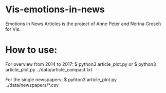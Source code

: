 # Vis-emotions-in-news
Emotions in News Articles is the project of Anne Peter and Norina Grosch for Vis.

# How to use:

For overview from 2014 to 2017:
$ python3 article_plot.py 
or
$ python3 article_plot.py ../data/article_compact.txt 

For the single newspapers:
$ pyhton3 article_plot.py ../data/newspapers/*.csv